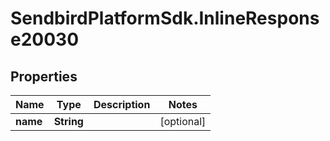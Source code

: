 # SendbirdPlatformSdk.InlineResponse20030

## Properties

Name | Type | Description | Notes
------------ | ------------- | ------------- | -------------
**name** | **String** |  | [optional] 


